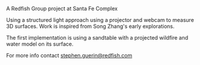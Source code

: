A Redfish Group project at Santa Fe Complex

Using a structured light approach using a projector and webcam to measure 3D surfaces. Work is inspired from Song Zhang's early explorations.

The first implementation is using a sandtable with a projected wildfire and water model on its surface.

For more info contact stephen.guerin@redfish.com